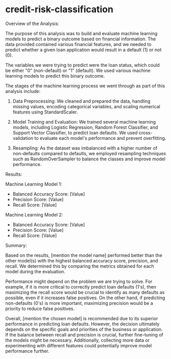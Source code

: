 # credit-risk-classification
Overview of the Analysis:

The purpose of this analysis was to build and evaluate machine learning models to predict a binary outcome based on financial information. The data provided contained various financial features, and we needed to predict whether a given loan application would result in a default (1) or not (0).

The variables we were trying to predict were the loan status, which could be either "0" (non-default) or "1" (default). We used various machine learning models to predict this binary outcome.

The stages of the machine learning process we went through as part of this analysis include:

1. Data Preprocessing: We cleaned and prepared the data, handling missing values, encoding categorical variables, and scaling numerical features using StandardScaler.

2. Model Training and Evaluation: We trained several machine learning models, including Logistic Regression, Random Forest Classifier, and Support Vector Classifier, to predict loan defaults. We used cross-validation to evaluate each model's performance and prevent overfitting.

3. Resampling: As the dataset was imbalanced with a higher number of non-defaults compared to defaults, we employed resampling techniques such as RandomOverSampler to balance the classes and improve model performance.

Results:

Machine Learning Model 1:

- Balanced Accuracy Score: [Value]
- Precision Score: [Value]
- Recall Score: [Value]

Machine Learning Model 2:

- Balanced Accuracy Score: [Value]
- Precision Score: [Value]
- Recall Score: [Value]

Summary:

Based on the results, [mention the model name] performed better than the other model(s) with the highest balanced accuracy score, precision, and recall. We determined this by comparing the metrics obtained for each model during the evaluation.

Performance might depend on the problem we are trying to solve. For example, if it is more critical to correctly predict loan defaults (1's), then maximizing the recall score would be crucial to identify as many defaults as possible, even if it increases false positives. On the other hand, if predicting non-defaults (0's) is more important, maximizing precision would be a priority to reduce false positives.

Overall, [mention the chosen model] is recommended due to its superior performance in predicting loan defaults. However, the decision ultimately depends on the specific goals and priorities of the business or application. If the balance between recall and precision is crucial, further fine-tuning of the models might be necessary. Additionally, collecting more data or experimenting with different features could potentially improve model performance further.

